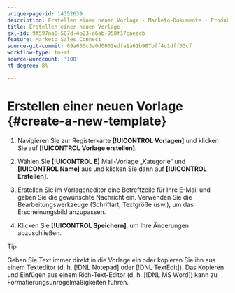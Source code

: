 ```yaml
---
unique-page-id: 14352639
description: Erstellen einer neuen Vorlage - Marketo-Dokumente - Produktdokumentation
title: Erstellen einer neuen Vorlage
exl-id: 9f597aa6-587d-4b23-a6ab-958f17caeecb
feature: Marketo Sales Connect
source-git-commit: 09a656c3a0d0002edfa1a61b987bff4c1dff33cf
workflow-type: tm+mt
source-wordcount: '100'
ht-degree: 8%

---
```


# Erstellen einer neuen Vorlage {#create-a-new-template}

1. Navigieren Sie zur Registerkarte **[!UICONTROL Vorlagen]** und klicken Sie auf **[!UICONTROL Vorlage erstellen]**.

1. Wählen Sie **[!UICONTROL E]** Mail-Vorlage „Kategorie“ und **[!UICONTROL Name]** aus und klicken Sie dann auf **[!UICONTROL Erstellen]**.

1. Erstellen Sie im Vorlageneditor eine Betreffzeile für Ihre E-Mail und geben Sie die gewünschte Nachricht ein. Verwenden Sie die Bearbeitungswerkzeuge (Schriftart, Textgröße usw.), um das Erscheinungsbild anzupassen.

1. Klicken Sie **[!UICONTROL Speichern]**, um Ihre Änderungen abzuschließen.

>[!TIP]
>
>Geben Sie Text immer direkt in die Vorlage ein oder kopieren Sie ihn aus einem Texteditor (d. h. [!DNL Notepad] oder [!DNL TextEdit]). Das Kopieren und Einfügen aus einem Rich-Text-Editor (d. h. [!DNL MS Word]) kann zu Formatierungsunregelmäßigkeiten führen.
